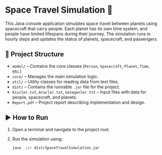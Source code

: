 # Space Travel Simulation 🚀

This Java console application simulates space travel between planets using spacecraft that carry people. Each planet has its own time system, and people have limited lifespans during their journey. The simulation runs in hourly steps and updates the status of planets, spacecraft, and passengers.

## 📁 Project Structure
- `model/` – Contains the core classes (`Person`, `Spacecraft`, `Planet`, `Time`, etc.)
- `core/` – Manages the main simulation logic.
- `util/` – Utility classes for reading data from text files.
- `dist/` – Contains the runnable `.jar` file for the project.
- `Kisiler.txt`, `Araclar.txt`, `Gezegenler.txt` – Input files with data for people, spacecraft, and planets.
- `Report.pdf` – Project report describing implementation and design.
  
## ▶️ How to Run
1. Open a terminal and navigate to the project root.
2. Run the simulation using:

   ```bash
   java -jar dist/SpaceTravelSimulation.jar

